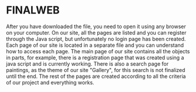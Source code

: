 # FINALWEB
After you have downloaded the file, you need to open it using any browser on your computer. 
On our site, all the pages are listed and you can register through the Java script, but unfortunately no login page has been created. 
Each page of our site is located in a separate file and you can understand how to access each page. 
The main page of our site contains all the objects in parts, for example, there is a registration page that was created using a java script and is currently working.
There is also a search page for paintings, as the theme of our site "Gallery", for this search is not finalized until the end. The rest of the pages are created according to all the criteria of our project and everything works.
